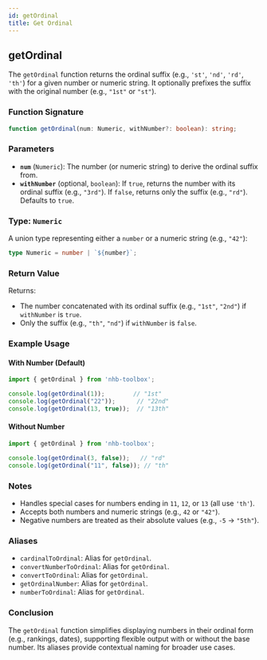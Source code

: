 ```yaml
---
id: getOrdinal  
title: Get Ordinal  
---
```


## getOrdinal  

The `getOrdinal` function returns the ordinal suffix (e.g., `'st'`, `'nd'`, `'rd'`, `'th'`) for a given number or numeric string. It optionally prefixes the suffix with the original number (e.g., `"1st"` or `"st"`).  

### Function Signature  

```typescript  
function getOrdinal(num: Numeric, withNumber?: boolean): string;  
```  

### Parameters  

- **`num`** (`Numeric`): The number (or numeric string) to derive the ordinal suffix from.  
- **`withNumber`** (optional, `boolean`): If `true`, returns the number with its ordinal suffix (e.g., `"3rd"`). If `false`, returns only the suffix (e.g., `"rd"`). Defaults to `true`.  

### Type: `Numeric`  

A union type representing either a `number` or a numeric string (e.g., `"42"`):  

```typescript  
type Numeric = number | `${number}`;  
```  

### Return Value  

Returns:  

- The number concatenated with its ordinal suffix (e.g., `"1st"`, `"2nd"`) if `withNumber` is `true`.  
- Only the suffix (e.g., `"th"`, `"nd"`) if `withNumber` is `false`.  

### Example Usage  

#### With Number (Default)  

```typescript  
import { getOrdinal } from 'nhb-toolbox';  

console.log(getOrdinal(1));        // "1st"  
console.log(getOrdinal("22"));      // "22nd"  
console.log(getOrdinal(13, true));  // "13th"  
```  

#### Without Number  

```typescript  
import { getOrdinal } from 'nhb-toolbox';  

console.log(getOrdinal(3, false));   // "rd"  
console.log(getOrdinal("11", false)); // "th"  
```  

### Notes  

- Handles special cases for numbers ending in `11`, `12`, or `13` (all use `'th'`).  
- Accepts both numbers and numeric strings (e.g., `42` or `"42"`).  
- Negative numbers are treated as their absolute values (e.g., `-5` → `"5th"`).  

### Aliases  

- `cardinalToOrdinal`: Alias for `getOrdinal`.  
- `convertNumberToOrdinal`: Alias for `getOrdinal`.  
- `convertToOrdinal`: Alias for `getOrdinal`.  
- `getOrdinalNumber`: Alias for `getOrdinal`.  
- `numberToOrdinal`: Alias for `getOrdinal`.  

### Conclusion  

The `getOrdinal` function simplifies displaying numbers in their ordinal form (e.g., rankings, dates), supporting flexible output with or without the base number. Its aliases provide contextual naming for broader use cases.
